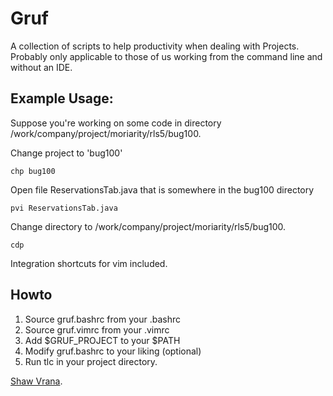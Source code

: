 Gruf 
====

A collection of scripts to help productivity when dealing with
Projects.  Probably only applicable to those of us working from the
command line and without an IDE.

Example Usage:
--------------

Suppose you're working on some code in directory
/work/company/project/moriarity/rls5/bug100.

Change project to 'bug100'

	chp bug100

Open file ReservationsTab.java that is somewhere in the bug100 directory

	pvi ReservationsTab.java 

Change directory to /work/company/project/moriarity/rls5/bug100.

	cdp

Integration shortcuts for vim included.


Howto
-----

1. Source gruf.bashrc from your .bashrc
2. Source gruf.vimrc from your .vimrc
3. Add $GRUF_PROJECT to your $PATH
4. Modify gruf.bashrc to your liking (optional)
5. Run tlc in your project directory.

[Shaw Vrana](http://vranix.com/).
